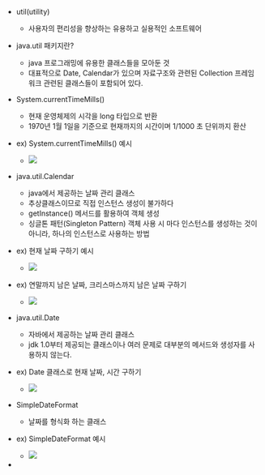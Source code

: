 
- util(utility)
	- 사용자의 편리성을 향상하는 유용하고 실용적인 소프트웨어

- java.util 패키지란?
	- java 프로그래밍에 유용한 클래스들을 모아둔 것
	- 대표적으로 Date, Calendar가 있으며 자료구조와 관련된 Collection 프레임워크 관련된 클래스들이 포함되어 있다.

- System.currentTimeMills()
	- 현재 운영체제의 시각을 long 타입으로 반환
	- 1970년 1월 1일을 기준으로 현재까지의 시간이며 1/1000 초 단위까지 환산

- ex) System.currentTimeMills() 예시

	- ![](https://i.imgur.com/dqPYiwP.png)

- java.util.Calendar
	- java에서 제공하는 날짜 관리 클래스
	- 추상클래스이므로 직접 인스턴스 생성이 불가하다
	- getInstance() 메서드를 활용하여 객체 생성
	- 싱글톤 패턴(Singleton Pattern) 객체 사용 시 마다 인스턴스를 생성하는 것이 아니라, 하나의 인스턴스로 사용하는 방법

- ex) 현재 날짜 구하기 예시

	- ![](https://i.imgur.com/RSBorly.png)

- ex) 연말까지 남은 날짜, 크리스마스까지 남은 날짜 구하기

	- ![](https://i.imgur.com/7KOUv00.png)

- java.util.Date
	- 자바에서 제공하는 날짜 관리 클래스
	- jdk 1.0부터 제공되는 클래스이나 여러 문제로 대부분의 메서드와 생성자를 사용하지 않는다.

- ex) Date 클래스로 현재 날짜, 시간 구하기

	- ![](https://i.imgur.com/m789vdT.png)

- SimpleDateFormat
	- 날짜를 형식화 하는 클래스

- ex) SimpleDateFormat 예시

	- ![](https://i.imgur.com/oEDLdhw.png)
 - 
